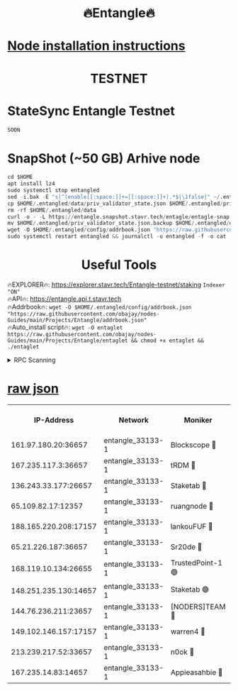 <h1 align="center"> 🔥Entangle🔥</h1>

[Node installation instructions](https://github.com/obajay/nodes-Guides/tree/main/Projects/Entangle)
=

<h1 align="center"> TESTNET</h1>

# StateSync Entangle Testnet
```python
SOON
```
# SnapShot (~50 GB) Arhive node
```python
cd $HOME
apt install lz4
sudo systemctl stop entangled
sed -i.bak -E "s|^(enable[[:space:]]+=[[:space:]]+).*$|\1false|" ~/.entangled/config/config.toml
cp $HOME/.entangled/data/priv_validator_state.json $HOME/.entangled/priv_validator_state.json.backup
rm -rf $HOME/.entangled/data
curl -o - -L https://entangle.snapshot.stavr.tech/entagle/entagle-snap.tar.lz4 | lz4 -c -d - | tar -x -C $HOME/.entangled --strip-components 2
mv $HOME/.entangled/priv_validator_state.json.backup $HOME/.entangled/data/priv_validator_state.json
wget -O $HOME/.entangled/config/addrbook.json "https://raw.githubusercontent.com/obajay/nodes-Guides/main/Projects/Entangle/addrbook.json"
sudo systemctl restart entangled && journalctl -u entangled -f -o cat
```
 <h1 align="center"> Useful Tools</h1>
 
🔥EXPLORER🔥: https://explorer.stavr.tech/Entangle-testnet/staking        `Indexer "ON"` \
🔥API🔥:      https://entangle.api.t.stavr.tech \
🔥Addrbook🔥: ```wget -O $HOME/.entangled/config/addrbook.json "https://raw.githubusercontent.com/obajay/nodes-Guides/main/Projects/Entangle/addrbook.json"``` \
🔥Auto_install script🔥:  `wget -O entaglet https://raw.githubusercontent.com/obajay/nodes-Guides/main/Projects/Entangle/entaglet && chmod +x entaglet && ./entaglet`


<details>
<summary>RPC Scanning</summary>

<h2 align="center"> We scan nodes in real time every 4 hours. And we provide the final result of RPC endpoints.
We cannot influence the operation of these nodes in any way. </h2>


```python
If Voting Power is higher than 0 --> then the Node is a validator of the network and may be subject to attack and be a potential threat to the chain.
```
```python
We marked such validators with a red symbol
```

</details>

[raw json](https://rpc-check.entangt.stavr.tech/entangt/rpc-entangt-result.json)
=


<table><tr><th>IP-Address</th><th>Network</th><th>Moniker</th><th>Latest Block Height</th><th>Earliest Block Height</th><th>Catching Up</th><th>Tx Index</th><th>Voting Power</th><th>Scan Time</th></tr><tr><td>161.97.180.20:36657</td><td>entangle_33133-1</td><td>Blockscope 🔴</td><td>2446984</td><td>1</td><td>False</td><td>off</td><td>308520883848887</td><td>2024-03-02T10:42:18.642315022UTC</td></tr><tr><td>167.235.117.3:36657</td><td>entangle_33133-1</td><td>tRDM 🔴</td><td>2446988</td><td>1</td><td>False</td><td>on</td><td>212566261591220</td><td>2024-03-02T10:42:39.254606255UTC</td></tr><tr><td>136.243.33.177:26657</td><td>entangle_33133-1</td><td>Staketab 🔴</td><td>2446987</td><td>660001</td><td>False</td><td>on</td><td>179136780514722</td><td>2024-03-02T10:42:30.292230526UTC</td></tr><tr><td>65.109.82.17:12357</td><td>entangle_33133-1</td><td>ruangnode 🔴</td><td>2446984</td><td>1312001</td><td>False</td><td>off</td><td>550895544720342</td><td>2024-03-02T10:42:19.025319037UTC</td></tr><tr><td>188.165.220.208:17157</td><td>entangle_33133-1</td><td>lankouFUF 🔴</td><td>2446984</td><td>1910001</td><td>False</td><td>off</td><td>329916243705825</td><td>2024-03-02T10:42:19.274450813UTC</td></tr><tr><td>65.21.226.187:36657</td><td>entangle_33133-1</td><td>Sr20de 🔴</td><td>2446984</td><td>2049001</td><td>False</td><td>off</td><td>29174080903389</td><td>2024-03-02T10:42:18.337963036UTC</td></tr><tr><td>168.119.10.134:26655</td><td>entangle_33133-1</td><td>TrustedPoint-1 🟢</td><td>2446988</td><td>2268001</td><td>False</td><td>off</td><td>0</td><td>2024-03-02T10:42:39.505167090UTC</td></tr><tr><td>148.251.235.130:14657</td><td>entangle_33133-1</td><td>Staketab 🟢</td><td>2446984</td><td>2272001</td><td>False</td><td>on</td><td>0</td><td>2024-03-02T10:42:18.008380899UTC</td></tr><tr><td>144.76.236.211:23657</td><td>entangle_33133-1</td><td>[NODERS]TEAM 🔴</td><td>2446987</td><td>2304001</td><td>False</td><td>off</td><td>26809127298507086</td><td>2024-03-02T10:42:27.994239412UTC</td></tr><tr><td>149.102.146.157:17157</td><td>entangle_33133-1</td><td>warren4 🔴</td><td>2446987</td><td>2327001</td><td>False</td><td>on</td><td>501512501715883</td><td>2024-03-02T10:42:27.763509043UTC</td></tr><tr><td>213.239.217.52:33657</td><td>entangle_33133-1</td><td>n0ok 🔴</td><td>2446988</td><td>2346988</td><td>False</td><td>off</td><td>46610504393308318</td><td>2024-03-02T10:42:34.605261526UTC</td></tr><tr><td>167.235.14.83:14657</td><td>entangle_33133-1</td><td>Appieasahbie 🔴</td><td>2446988</td><td>2436001</td><td>False</td><td>on</td><td>43264946586813259</td><td>2024-03-02T10:42:38.931150794UTC</td></tr></table>
